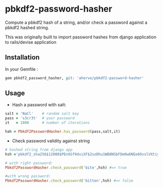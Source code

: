 pbkdf2-password-hasher
======================

Compute a pbkdf2 hash of a string, and/or check a password against a pbkdf2 hashed string.

This was originally built to import password hashes from django application to rails/devise application

## Installation

In your Gemfile : 
```ruby
gem pbkdf2_password_hasher, git: 'aherve/pbkdf2-password-hasher'
```

## Usage

- Hash a password with salt:
```ruby
salt = 'NaCl'    # random salt key
pass = 's3cr3t'  # your password
it   = 1000      # number of iterations

hah = Pbkdf2PasswordHasher.has_password(pass,salt,it)
```
- Check password validity against string

```ruby
# hashed string from django app
hsh ='pbkdf2_sha256$12000$PEnXGf9dviXF$2soDhu1WB8NSbFDm0w6NEe6OvslVXtiyf4VMiiy9rH0=' 

# with right password:
Pbkdf2PasswordHasher.check_password('bite',hsh) #=> true

#with wrong password:
Pbkdf2PasswordHasher.check_password('bitten',hsh) #=> false
```
